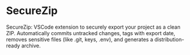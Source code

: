 # SecureZip
SecureZip: VSCode extension to securely export your project as a clean ZIP. Automatically commits untracked changes, tags with export date, removes sensitive files (like .git, keys, .env), and generates a distribution-ready archive.
